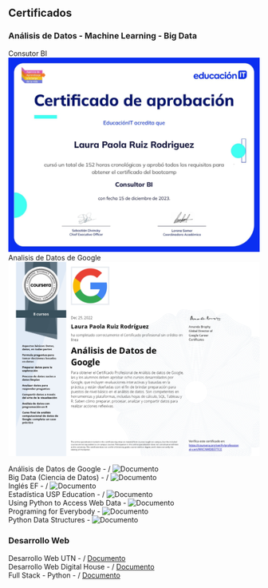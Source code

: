 <h2>Certificados</h2>

<h3>Análisis de Datos - Machine Learning - Big Data</h3>

Consutor BI ![No carga la imagen](https://github.com/ruizrlaurap0704/Certificados/blob/main/Consultor%20BI.jpg)
Analisis de Datos de Google ![No carga la imagen](https://github.com/ruizrlaurap0704/Certificados/blob/main/Analista%20de%20Datos%20de%20Google.jpg)



Análisis de Datos de Google - / ![Documento]([https://drive.google.com/file/d/1-A1evyQto06yHMf9vh7G5VLP9RsfHvxu/view?usp=sharing])<br>
Big Data (Ciencia de Datos) - / ![Documento]([https://drive.google.com/file/d/1-A1evyQto06yHMf9vh7G5VLP9RsfHvxu/view?usp=sharing])<br>
Inglés EF - / ![Documento]([https://drive.google.com/file/d/11PmtMlg-IRiUjVLQfH_ekl68hOJ0ygHg/view?usp=sharing])<br>
Estadística USP Education - / ![Documento]([https://drive.google.com/file/d/1sNwOZXHmYzdqGlSaRXznG66-2KdZT4x7/view?usp=sharing])<br>
Using Python to Access Web Data - ![Documento]([https://drive.google.com/file/d/1NkT-BAjJrY_-PzquVIICm8nlZL2l40mb/view?usp=sharing])<br>
Programing for Everybody - ![Documento]([https://drive.google.com/file/d/1zk91XxKr8LyggyvU35AX6PPi5ZPORO2p/view?usp=sharing])<br>
Python Data Structures - ![Documento]([https://drive.google.com/file/d/1_PlSCexVs2Md_EmZEncDIg1v_tOI_Z_R/view?usp=sharing])<br>

<h3>Desarrollo Web</h3>

Desarrollo Web UTN - / [Documento]([https://drive.google.com/file/d/1EXA-xi6c6pYooHGrjG04Q6w89R-2KxTD/view?usp=sharing])<br>
Desarrollo Web Digital House - / [Documento]([https://drive.google.com/file/d/1ABHDfeahR8JbUsGJqzFglJIAl6f9gfRF/view?usp=sharing])<br>
Full Stack - Python - / [Documento]([https://drive.google.com/file/d/1_-SjkaxCPH-AqbBJjLZmZCuM04yjIgbi/view?usp=sharing])<br>
